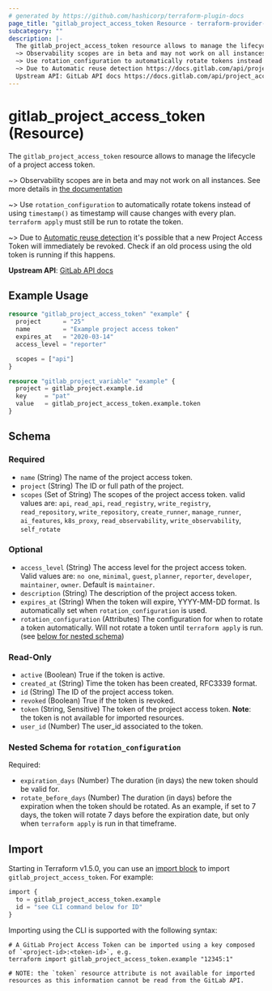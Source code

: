 ```yaml
---
# generated by https://github.com/hashicorp/terraform-plugin-docs
page_title: "gitlab_project_access_token Resource - terraform-provider-gitlab"
subcategory: ""
description: |-
  The gitlab_project_access_token resource allows to manage the lifecycle of a project access token.
  ~> Observability scopes are in beta and may not work on all instances. See more details in the documentation https://docs.gitlab.com/operations/tracing/
  ~> Use rotation_configuration to automatically rotate tokens instead of using timestamp() as timestamp will cause changes with every plan. terraform apply must still be run to rotate the token.
  ~> Due to Automatic reuse detection https://docs.gitlab.com/api/project_access_tokens/#automatic-reuse-detection it's possible that a new Project Access Token will immediately be revoked. Check if an old process using the old token is running if this happens.
  Upstream API: GitLab API docs https://docs.gitlab.com/api/project_access_tokens/
---
```


# gitlab_project_access_token (Resource)

The `gitlab_project_access_token` resource allows to manage the lifecycle of a project access token.

~> Observability scopes are in beta and may not work on all instances. See more details in [the documentation](https://docs.gitlab.com/operations/tracing/)

~> Use `rotation_configuration` to automatically rotate tokens instead of using `timestamp()` as timestamp will cause changes with every plan. `terraform apply` must still be run to rotate the token.

~> Due to [Automatic reuse detection](https://docs.gitlab.com/api/project_access_tokens/#automatic-reuse-detection) it's possible that a new Project Access Token will immediately be revoked. Check if an old process using the old token is running if this happens.

**Upstream API**: [GitLab API docs](https://docs.gitlab.com/api/project_access_tokens/)

## Example Usage

```terraform
resource "gitlab_project_access_token" "example" {
  project      = "25"
  name         = "Example project access token"
  expires_at   = "2020-03-14"
  access_level = "reporter"

  scopes = ["api"]
}

resource "gitlab_project_variable" "example" {
  project = gitlab_project.example.id
  key     = "pat"
  value   = gitlab_project_access_token.example.token
}
```

<!-- schema generated by tfplugindocs -->
## Schema

### Required

- `name` (String) The name of the project access token.
- `project` (String) The ID or full path of the project.
- `scopes` (Set of String) The scopes of the project access token. valid values are: `api`, `read_api`, `read_registry`, `write_registry`, `read_repository`, `write_repository`, `create_runner`, `manage_runner`, `ai_features`, `k8s_proxy`, `read_observability`, `write_observability`, `self_rotate`

### Optional

- `access_level` (String) The access level for the project access token. Valid values are: `no one`, `minimal`, `guest`, `planner`, `reporter`, `developer`, `maintainer`, `owner`. Default is `maintainer`.
- `description` (String) The description of the project access token.
- `expires_at` (String) When the token will expire, YYYY-MM-DD format. Is automatically set when `rotation_configuration` is used.
- `rotation_configuration` (Attributes) The configuration for when to rotate a token automatically. Will not rotate a token until `terraform apply` is run. (see [below for nested schema](#nestedatt--rotation_configuration))

### Read-Only

- `active` (Boolean) True if the token is active.
- `created_at` (String) Time the token has been created, RFC3339 format.
- `id` (String) The ID of the project access token.
- `revoked` (Boolean) True if the token is revoked.
- `token` (String, Sensitive) The token of the project access token. **Note**: the token is not available for imported resources.
- `user_id` (Number) The user_id associated to the token.

<a id="nestedatt--rotation_configuration"></a>
### Nested Schema for `rotation_configuration`

Required:

- `expiration_days` (Number) The duration (in days) the new token should be valid for.
- `rotate_before_days` (Number) The duration (in days) before the expiration when the token should be rotated. As an example, if set to 7 days, the token will rotate 7 days before the expiration date, but only when `terraform apply` is run in that timeframe.

## Import

Starting in Terraform v1.5.0, you can use an [import block](https://developer.hashicorp.com/terraform/language/import) to import `gitlab_project_access_token`. For example:

```terraform
import {
  to = gitlab_project_access_token.example
  id = "see CLI command below for ID"
}
```

Importing using the CLI is supported with the following syntax:

```shell
# A GitLab Project Access Token can be imported using a key composed of `<project-id>:<token-id>`, e.g.
terraform import gitlab_project_access_token.example "12345:1"

# NOTE: the `token` resource attribute is not available for imported resources as this information cannot be read from the GitLab API.
```
